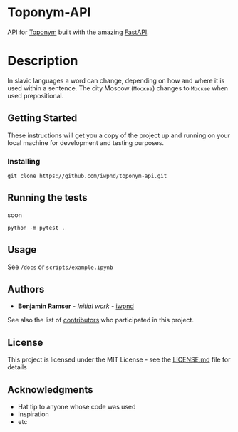 # Toponym-API

API for [Toponym](https://github.com/iwpnd/toponym) built with the amazing [FastAPI](https://fastapi.tiangolo.com). 

# Description 

In slavic languages a word can change, depending on how and where it is used within a sentence. The city Moscow (`Москва`) changes to `Москве` when used prepositional. 


## Getting Started

These instructions will get you a copy of the project up and running on your local machine for development and testing purposes.

### Installing

```
git clone https://github.com/iwpnd/toponym-api.git

```

## Running the tests

soon

```
python -m pytest .
```

## Usage

See `/docs` or `scripts/example.ipynb`

## Authors

* **Benjamin Ramser** - *Initial work* - [iwpnd](https://github.com/iwpnd)

See also the list of [contributors](https://github.com/iwpnd/toponym/contributors) who participated in this project.

## License

This project is licensed under the MIT License - see the [LICENSE.md](LICENSE.md) file for details

## Acknowledgments

* Hat tip to anyone whose code was used
* Inspiration
* etc

